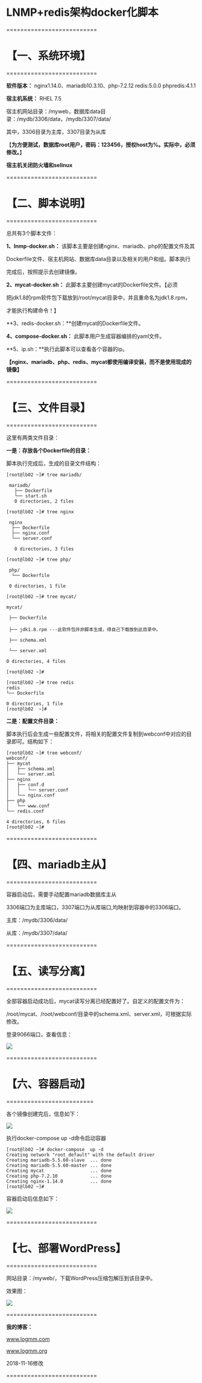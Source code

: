 
# LNMP+redis架构docker化脚本

==========================

# 【一、系统环境】 #

==========================

**软件版本：**  nginx1.14.0、mariadb10.3.10、php-7.2.12  redis:5.0.0 phpredis:4.1.1

**宿主机系统：**  RHEL 7.5

宿主机网站目录：/myweb，数据库data目录：/mydb/3306/data，/mydb/3307/data/

其中，3306目录为主库，3307目录为从库

【**为方便测试，数据库root用户，密码：123456，授权host为%。实际中，必须修改。**】

**宿主机关闭防火墙和selinux**

==========================

# 【二、脚本说明】 #

==========================

总共有3个脚本文件：

**1、lnmp-docker.sh：**  该脚本主要是创建nginx、mariadb、php的配置文件及其

Dockerfile文件、宿主机网站、数据库data目录以及相关的用户和组。脚本执行

完成后，按照提示去创建镜像。

**2、mycat-docker.sh：**  此脚本主要创建mycat的Dockerfile文件。【必须

把jdk1.8的rpm软件包下载放到/root/mycat目录中，并且重命名为jdk1.8.rpm，

才能执行构建命令！】

**3、redis-docker.sh：**创建mycat的Dockerfile文件。

**4、compose-docker.sh：**   此脚本用户生成容器编排的yaml文件。

**5、ip.sh：**执行此脚本可以查看各个容器的ip。

**【nginx、mariadb、php、redis、mycat都使用编译安装，而不是使用现成的镜像】**

==========================

# 【三、文件目录】 #

==========================

这里有两类文件目录：

**一是：存放各个Dockerfile的目录：**

脚本执行完成后，生成的目录文件结构：

    [root@lb02 ~]# tree mariadb/
    
     mariadb/
       ├── Dockerfile
       └── start.sh
       0 directories, 2 files

    [root@lb02 ~]# tree nginx

     nginx
      ├── Dockerfile
      ├── nginx.conf
      └── server.conf

       0 directories, 3 files

    [root@lb02 ~]# tree php/

     php/
      └── Dockerfile

     0 directories, 1 file

    [root@lb02 ~]# tree mycat/

    mycat/

     ├── Dockerfile

     ├── jdk1.8.rpm ---此软件包并非脚本生成，得自己下载放到此目录中。

     ├── schema.xml

     └── server.xml

    0 directories, 4 files

    [root@lb02 ~]# 

    [root@lb02 ~]# tree redis
    redis
    └── Dockerfile

    0 directories, 1 file
    [root@lb02  ~]# 

**二是：配置文件目录：**

脚本执行后会生成一些配置文件，将相关的配置文件复制到webconf中对应的目录即可。结构如下：

	[root@lb02 ~]# tree webconf/
	webconf/
	├── mycat
	│   ├── schema.xml
	│   └── server.xml
	├── nginx
	│   ├── conf.d
	│   │   └── server.conf
	│   └── nginx.conf
	├── php
	│   └── www.conf
	└── redis.conf
	
	4 directories, 6 files
	[root@lb02 ~]# 



==========================

# 【四、mariadb主从】 #

==========================

容器启动后，需要手动配置mariadb数据库主从

3306端口为主库端口，3307端口为从库端口,均映射到容器中的3306端口。

主库：/mydb/3306/data/

从库：/mydb/3307/data/

==========================

# 【五、读写分离】 #

==========================

全部容器启动成功后，mycat读写分离已经配置好了。自定义的配置文件为：

/root/mycat、/root/webconf/目录中的schema.xml、server.xml，可根据实际修改。

登录9066端口，查看信息：

![](https://i.imgur.com/1U5i2Dz.jpg)

==========================

# 【六、容器启动】 #

=========================

各个镜像创建完后，信息如下：

![](https://i.imgur.com/qAHHcHR.jpg)

执行docker-compose up -d命令启动容器
 
    [root@lb02 ~]# docker-compose  up -d
    Creating network "root_default" with the default driver
    Creating mariadb-5.5.60-slave  ... done
    Creating mariadb-5.5.60-master ... done
    Creating mycat                 ... done
    Creating php-7.2.10            ... done
    Creating nginx-1.14.0          ... done
    [root@lb02 ~]#


容器启动后信息如下：

![](https://i.imgur.com/Ln4rtmD.jpg)

==========================

# 【七、部署WordPress】 #

==========================

网站目录：/myweb/，下载WordPress压缩包解压到该目录中。


效果图：

![](https://i.imgur.com/G2G77Oi.jpg)

==========================

**我的博客：**

www.logmm.com  
 
www.logmm.org
    
2018-11-16修改

==========================
